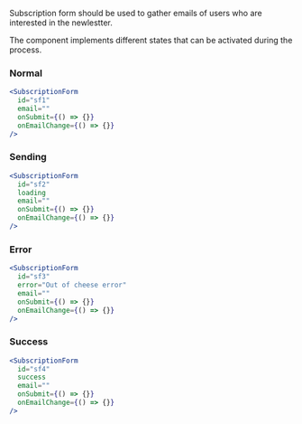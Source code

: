 Subscription form should be used to gather emails of users who are interested in
the newlestter.

The component implements different states that can be activated during the
process.

### Normal

```jsx harmony
<SubscriptionForm
  id="sf1"
  email=""
  onSubmit={() => {}}
  onEmailChange={() => {}}
/>
```

### Sending

```jsx harmony
<SubscriptionForm
  id="sf2"
  loading
  email=""
  onSubmit={() => {}}
  onEmailChange={() => {}}
/>
```

### Error

```jsx harmony
<SubscriptionForm
  id="sf3"
  error="Out of cheese error"
  email=""
  onSubmit={() => {}}
  onEmailChange={() => {}}
/>
```

### Success

```jsx harmony
<SubscriptionForm
  id="sf4"
  success
  email=""
  onSubmit={() => {}}
  onEmailChange={() => {}}
/>
```

